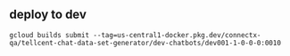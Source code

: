 ## deploy to dev
```
gcloud builds submit --tag=us-central1-docker.pkg.dev/connectx-qa/tellcent-chat-data-set-generator/dev-chatbots/dev001-1-0-0-0:0010
```